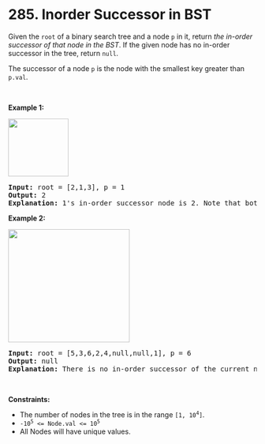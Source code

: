 # 285. Inorder Successor in BST

<p>Given the <code>root</code> of a binary search tree and a node <code>p</code> in it, return <em>the in-order successor of that node in the BST</em>. If the given node has no in-order successor in the tree, return <code>null</code>.</p>

<p>The successor of a node <code>p</code> is the node with the smallest key greater than <code>p.val</code>.</p>

<p>&nbsp;</p>
<p><strong class="example">Example 1:</strong></p>
<img alt="" src="https://assets.leetcode.com/uploads/2019/01/23/285_example_1.PNG" style="width: 122px; height: 117px;" />
<pre>
<strong>Input:</strong> root = [2,1,3], p = 1
<strong>Output:</strong> 2
<strong>Explanation:</strong> 1&#39;s in-order successor node is 2. Note that both p and the return value is of TreeNode type.
</pre>

<p><strong class="example">Example 2:</strong></p>
<img alt="" src="https://assets.leetcode.com/uploads/2019/01/23/285_example_2.PNG" style="width: 246px; height: 229px;" />
<pre>
<strong>Input:</strong> root = [5,3,6,2,4,null,null,1], p = 6
<strong>Output:</strong> null
<strong>Explanation:</strong> There is no in-order successor of the current node, so the answer is <code>null</code>.
</pre>

<p>&nbsp;</p>
<p><strong>Constraints:</strong></p>

<ul>
	<li>The number of nodes in the tree is in the range <code>[1, 10<sup>4</sup>]</code>.</li>
	<li><code>-10<sup>5</sup> &lt;= Node.val &lt;= 10<sup>5</sup></code></li>
	<li>All Nodes will have unique values.</li>
</ul>
